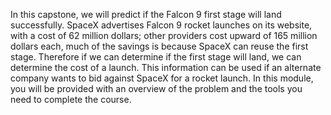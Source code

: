 In this capstone, we will predict if the Falcon 9 first stage will land successfully.
SpaceX advertises Falcon 9 rocket launches on its website, with a cost of 62 million dollars;
other providers cost upward of 165 million dollars each, much of the savings is because SpaceX
can reuse the first stage. Therefore if we can determine if the first stage will land,
we can determine the cost of a launch. This information can be used if an alternate company wants
to bid against SpaceX for a rocket launch. In this module, you will be provided with an overview
of the problem and the tools you need to complete the course. 